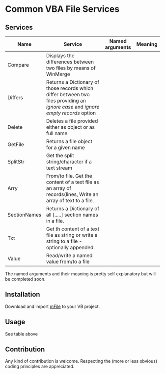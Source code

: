 # Common VBA File Services
## Services
| Name         | Service               | Named arguments | Meaning |
| ------------ | --------------------- | --------------- | ------- |    
| Compare      | Displays the differences between two files by means of WinMerge | | |
| Differs      | Returns a Dictionary of those records which differ between two files providing an _ignore case_ and _ignore empty records_ option | | |
| Delete       | Deletes a file provided either as object or as full name | | |
| GetFile      | Returns a file object for a given name | | |
| SplitStr     | Get the split string/character if a text stream | | |
| Arry         | From/to file. Get the content of a text file as an array of records(lines, Write an array of text to a file.| | |
| SectionNames | Returns a Dictionary of all [.....] section names in a file. | | |
| Txt          | Get th content of a text file as string or write a string to a file - optionally appended. | | |
| Value        | Read/write a named value from/to a file | | |

The named arguments and their meaning is pretty self explanatory but will be completed soon.

## Installation
Download and import [mFile][1] to your VB project.

## Usage
See table above

## Contribution
Any kind of contribution is welcome. Respecting the (more or less obvious) coding principles are appreciated.

[1]:https://gitcdn.link/repo/warbe-maker/Common-VBA-File-Services/master/mFile.bas


